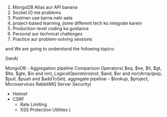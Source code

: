 1. MongoDB Atlas aur API banana
2. Socket.IO me problems
3. Postman use karna nahi aata
4. project-based learning, jisme different tech ko integrate karein
5. Production-level coding ka guidance
6. Personal aur technical challenges
7. Practice aur problem-solving sessions


and We are going to understand the following topics:

GenAI

MongoDB
    - Aggregation pipeline
        Comparison Operators( $eq, $ne, $lt, $gt, $lte, $gte, $in and $nin ), 
        Logical Operators($not, $and, $or and $nor)
        Array($pop, $pull, $push and $addToSet),
        aggregate pipeline - $lookup, $project,
Microservices
    RabbitMQ
Server Security(
- Helmet
- CSRF
   - Rate Limiting
   - XSS Protection Utilities
)
